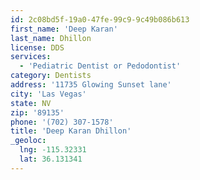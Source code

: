 ```yaml
---
id: 2c08bd5f-19a0-47fe-99c9-9c49b086b613
first_name: 'Deep Karan'
last_name: Dhillon
license: DDS
services:
  - 'Pediatric Dentist or Pedodontist'
category: Dentists
address: '11735 Glowing Sunset lane'
city: 'Las Vegas'
state: NV
zip: '89135'
phone: '(702) 307-1578'
title: 'Deep Karan Dhillon'
_geoloc:
  lng: -115.32331
  lat: 36.131341
---
```


